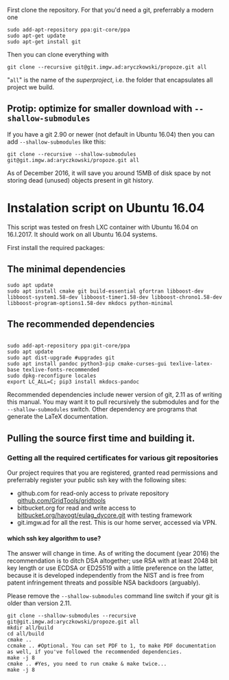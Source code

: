 First clone the repository. For that you'd need a git, preferrably a modern one

```{bash}
sudo add-apt-repository ppa:git-core/ppa
sudo apt-get update
sudo apt-get install git
```

Then you can clone everything with 
```{bash}
git clone --recursive git@git.imgw.ad:aryczkowski/propoze.git all
```

"`all`" is the name of the _superproject_, i.e. the folder that encapsulates all project we build.

## Protip: optimize for smaller download with `--shallow-submodules`

If you have a git 2.90 or newer (not default in Ubuntu 16.04) then you can add `--shallow-submodules` like this: 

```{bash}
git clone --recursive --shallow-submodules git@git.imgw.ad:aryczkowski/propoze.git all
```

As of December 2016, it will save you around 15MB of disk space by not storing dead (unused) objects present in git history.


# Instalation script on Ubuntu 16.04

This script was tested on fresh LXC container with Ubuntu 16.04 on 16.I.2017. It should work on all Ubuntu 16.04 systems.

First install the required packages:

## The minimal dependencies

```{bash}
sudo apt update
sudo apt install cmake git build-essential gfortran libboost-dev libboost-system1.58-dev libboost-timer1.58-dev libboost-chrono1.58-dev libboost-program-options1.58-dev mkdocs python-minimal

```

## The recommended dependencies

```{bash}

sudo add-apt-repository ppa:git-core/ppa
sudo apt update
sudo apt dist-upgrade #upgrades git
sudo apt install pandoc python3-pip cmake-curses-gui texlive-latex-base texlive-fonts-recommended
sudo dpkg-reconfigure locales
export LC_ALL=C; pip3 install mkdocs-pandoc
```

Recommended dependencies include newer version of git, 2.11 as of writing this manual. You may want it to pull recursively the submodules and for the `--shallow-submodules` switch. Other dependency are programs that generate the LaTeX documentation.

## Pulling the source first time and building it.

### Getting all the required certificates for various git repositories

Our project requires that you are registered, granted read permissions and preferrably register your public ssh key with the following sites:

* github.com for read-only access to private repository [github.com/GridTools/gridtools](https://github.com/GridTools/gridtools)
* bitbucket.org for read and write access to [bitbucket.org/havogt/eulag_dycore.git](https://bitbucket.org/havogt/eulag_dycore.git) with testing framework
* git.imgw.ad for all the rest. This is our home server, accessed via VPN.

#### which ssh key algorithm to use? 

The answer will change in time. As of writing the document (year 2016) the recommendation is to ditch DSA altogether; use RSA with at least 2048 bit key length or use ECDSA or ED25519 with a little preference on the latter, because it is developed independently from the NIST and is free from patent infringement threats and possible NSA backdoors (arguably).


Please remove the `--shallow-submodules` command line switch if your git is older than version 2.11.
```{bash}
git clone --shallow-submodules --recursive git@git.imgw.ad:aryczkowski/propoze.git all
mkdir all/build
cd all/build
cmake ..
ccmake .. #Optional. You can set PDF to 1, to make PDF documentation as well, if you've followed the recommended dependencies.
make -j 8
cmake .. #Yes, you need to run cmake & make twice...
make -j 8 
```

